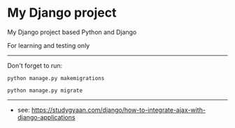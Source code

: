 # My Django project
My Django project based Python and Django

For learning and testing only
___
Don't forget to run:

`
python manage.py makemigrations
`

`
python manage.py migrate
`
___
- see: https://studygyaan.com/django/how-to-integrate-ajax-with-django-applications
